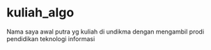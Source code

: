 # kuliah_algo
Nama saya awal putra yg kuliah di undikma dengan mengambil prodi pendidikan teknologi informasi 
